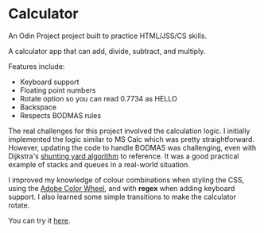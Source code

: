 # Calculator
An Odin Project project built to practice HTML/JSS/CS skills.

A calculator app that can add, divide, subtract, and multiply.

Features include:
* Keyboard support
* Floating point numbers
* Rotate option so you can read 0.7734 as HELLO
* Backspace
* Respects BODMAS rules

The real challenges for this project involved the calculation logic. I initially implemented the logic similar to MS Calc which was pretty straightforward. However, updating the code to handle BODMAS was challenging, even with Dijkstra's [shunting yard algorithm](https://en.wikipedia.org/wiki/Shunting-yard_algorithm) to reference. It was a good practical example of stacks and queues in a real-world situation.

I improved my knowledge of colour combinations when styling the CSS, using the [Adobe Color Wheel](https://color.adobe.com/create), and with **regex** when adding keyboard support. I also learned some simple transitions to make the calculator rotate.

You can try it [here](https://alicee88.github.io/calculator/).
